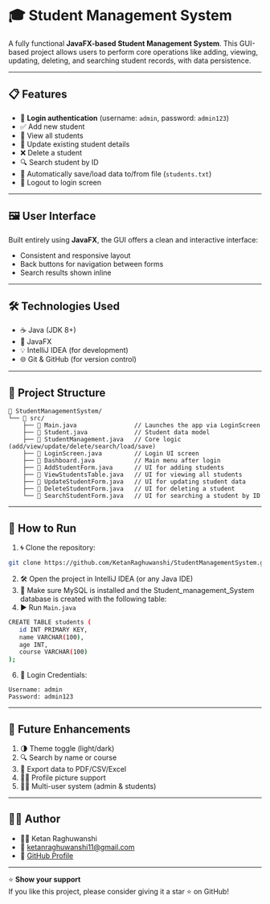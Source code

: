 # 🎓 Student Management System

A fully functional **JavaFX-based Student Management System**. This GUI-based project allows users to perform core operations like adding, viewing, updating, deleting, and searching student records, with data persistence.

---

## 📋 Features

- 🔐 **Login authentication** (username: `admin`, password: `admin123`)
- ✅ Add new student
- 📖 View all students
- 🔁 Update existing student details
- ❌ Delete a student
- 🔍 Search student by ID
- 📎 Automatically save/load data to/from file (`students.txt`)
- 🚪 Logout to login screen

---

## 🖼️ User Interface
Built entirely using **JavaFX**, the GUI offers a clean and interactive interface:

- Consistent and responsive layout
- Back buttons for navigation between forms
- Search results shown inline

---

## 🛠️ Technologies Used

- ☕ Java (JDK 8+)
- 🎨 JavaFX
- 💡 IntelliJ IDEA (for development)
- 🌐 Git & GitHub (for version control)

---

## 📁 Project Structure

```
📂 StudentManagementSystem/
└── 📂 src/
    ├── 📄 Main.java                // Launches the app via LoginScreen
    ├── 📄 Student.java             // Student data model
    ├── 📄 StudentManagement.java   // Core logic (add/view/update/delete/search/load/save)
    ├── 📄 LoginScreen.java         // Login UI screen
    ├── 📄 Dashboard.java           // Main menu after login
    ├── 📄 AddStudentForm.java      // UI for adding students
    ├── 📄 ViewStudentsTable.java   // UI for viewing all students
    ├── 📄 UpdateStudentForm.java   // UI for updating student data
    ├── 📄 DeleteStudentForm.java   // UI for deleting a student
    └── 📄 SearchStudentForm.java   // UI for searching a student by ID
```

---

## 🚀 How to Run

1. 🌀 Clone the repository:
```bash
git clone https://github.com/KetanRaghuwanshi/StudentManagementSystem.git
```
2. 🛠️ Open the project in IntelliJ IDEA (or any Java IDE)
3. 💾 Make sure MySQL is installed and the Student_management_System database is created with the following table:
4. ▶️ Run `Main.java`
 ```bash
 CREATE TABLE students (
    id INT PRIMARY KEY,
    name VARCHAR(100),
    age INT,
    course VARCHAR(100)
);
```
6. 🔑 Login Credentials:
```
Username: admin
Password: admin123
```

---

## 🌱 Future Enhancements

1. 🌗 Theme toggle (light/dark)
2. 🔍 Search by name or course
3. 📄 Export data to PDF/CSV/Excel
4. 🧑‍🏫 Profile picture support
5. 🧑‍💻 Multi-user system (admin & students)

---

## 👨‍⚕️ Author

- 👨‍💻 Ketan Raghuwanshi
- 📧 ketanraghuwanshi11@gmail.com
- 🔗 [GitHub Profile](https://github.com/KetanRaghuwanshi)

---

⭐️ **Show your support**  
If you like this project, please consider giving it a star ⭐ on GitHub!



